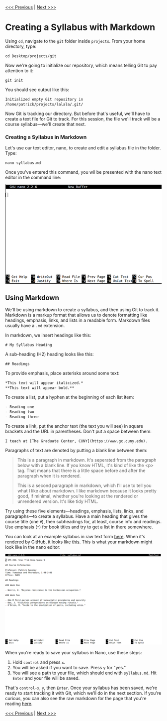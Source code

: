 [<<< Previous](gitconfig.md) | [Next >>>](github.md)

# Creating a Syllabus with Markdown

Using `cd`, navigate to the `git` folder inside `projects`. From your home directory, type:

	cd Desktop/projects/git

Now we're going to initialize our repository, which means telling Git to pay attention to it:

	git init

You should see output like this:

	Initialized empty Git repository in /home/patrick/projects/lalala/.git/
	
Now Git is tracking our directory. But before that's useful, we'll have to create a text file for Git to track. For this session, the file we'll track will be a course syllabus—we'll create that next.

### Creating a Syllabus in Markdown

Let's use our text editor, nano, to create and edit a syllabus file in the folder. Type:

	nano syllabus.md

Once you've entered this command, you wil be presented with the nano text editor in the command line:

![What the Nano text editor looks like when you first open it](nano.png)

## Using Markdown

We'll be using markdown to create a syllabus, and then using Git to track it. Markdown is a markup format that allows us to denote formatting like headings, emphasis, links, and lists in a readable form. Markdown files usually have a `.md` extension.

In markdown, we insert headings like this:

	# My Syllabus Heading
	
A sub-heading (H2) heading looks like this:

	## Readings
	
To provide emphasis, place asterisks around some text:

	*This text will appear italicized.*
	**This text will appear bold.**
	
To create a list, put a hyphen at the beginning of each list item:

	- Reading one
	- Reading two
	- Reading three
	
To create a link, put the anchor text (the text you will see) in square brackets and the URL in parentheses. Don't put a space between them:

	I teach at [The Graduate Center, CUNY](https://www.gc.cuny.edu).
	
Paragraphs of text are denoted by putting a blank line between them:


> This is a paragraph in markdown. It's seperated from the paragraph below with a blank line. If you know HTML, it's kind of like the \<p> tag. That means that there is a little space before and after the paragraph when it is rendered.
> 
> This is a second paragraph in markdown, which I'll use to tell you what I like about markdown. I like markdown because it looks pretty good, if minimal, whether you're looking at the rendered or unrendered version. It's like tidy HTML.


Try using these five elements—headings, emphasis, lists, links, and paragraphs—to create a syllabus. Have a main heading that gives the course title (one `#`), then subheadings for, at least, course info and readings. Use emphasis (`*`) for book titles and try to get a list in there somewhere.

You can look at an example syllabus in raw text form [here](https://raw.githubusercontent.com/DHRI-Curriculum/git/master/syllabus.md). When it's rendered by GitHub, it looks like [this](syllabus.md). This is what your markdown might look like in the nano editor:

![A Star Trek syllabus in Nano](nano-syllabus.png)

When you're ready to save your syllabus in Nano, use these steps:

1. Hold `control` and press `x`.
2. You will be asked if you want to save. Press `y` for "yes."
3. You will see a path to your file, which should end with `syllabus.md`. Hit `Enter` and your file will be saved.

That's `control-x`, `y`, then `Enter`. Once your syllabus has been saved, we're ready to start tracking it with Git, which we'll do in the next section. If you're curious, you can also see the raw markdown for the page that you're reading [here](https://github.com/DHRI-Curriculum/git/blob/master/markdown.md).


[<<< Previous](gitconfig.md) | [Next >>>](github.md)

